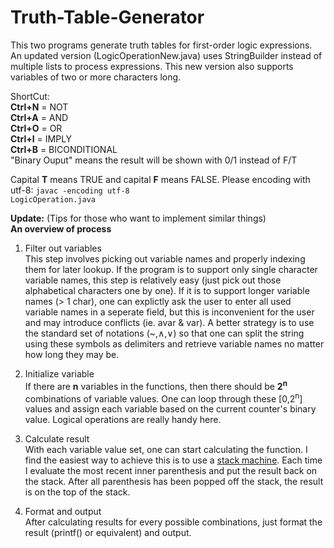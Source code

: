 # Truth-Table-Generator
This two programs generate truth tables for first-order logic expressions.
An updated version (LogicOperationNew.java) uses StringBuilder instead of multiple lists to process expressions. This new version also supports variables of two or more characters long.

ShortCut:<br>
<b>Ctrl+N</b> = NOT<br>
<b>Ctrl+A</b> = AND<br>
<b>Ctrl+O</b> = OR<br>
<b>Ctrl+I</b> = IMPLY<br>
<b>Ctrl+B</b> = BICONDITIONAL<br>
"Binary Ouput" means the result will be shown with 0/1 instead of F/T<br>

Capital <b>T</b> means TRUE and capital <b>F</b> means FALSE.
Please encoding with utf-8: <code>javac -encoding utf-8 LogicOperation.java</code>

<b>Update:</b>
(Tips for those who want to implement similar things)<br>
<b>An overview of process</b>

1. Filter out variables<br>
This step involves picking out variable names and properly indexing them for later lookup. If the program is to support only single character variable names, this step is relatively easy (just pick out those alphabetical characters one by one). If it is to support longer variable names (> 1 char), one can explictly ask the user to enter all used variable names in a seperate field, but this is inconvenient for the user and may introduce conflicts (ie. avar & var). A better strategy is to use the standard set of notations (~,∧,∨) so that one can split the string using these symbols as delimiters and retrieve variable names no matter how long they may be.<br>

2. Initialize variable<br>
If there are <b>n</b> variables in the functions, then there should be <b>2<sup>n</sup></b> combinations of variable values. One can loop through these [0,2<sup>n</sup>] values and assign each variable based on the current counter's binary value. Logical operations are really handy here.<br>

3. Calculate result<br>
With each variable value set, one can start calculating the function. I find the easiest way to achieve this is to use a <a href='https://en.wikipedia.org/wiki/Stack_machine'>stack machine</a>. Each time I evaluate the most recent inner parenthesis and put the result back on the stack. After all parenthesis has been popped off the stack, the result is on the top of the stack.<br>

4. Format and output<br>
After calculating results for every possible combinations, just format the result (printf() or equivalent) and output.<br>
